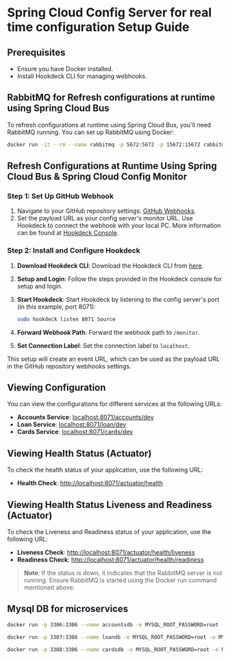 # Spring Cloud Config Server for real time configuration Setup Guide

## Prerequisites
- Ensure you have Docker installed.
- Install Hookdeck CLI for managing webhooks.

## RabbitMQ for Refresh configurations at runtime using Spring Cloud Bus
To refresh configurations at runtime using Spring Cloud Bus, you'll need RabbitMQ running. You can set up RabbitMQ using Docker:

```sh
docker run -it --rm --name rabbitmq -p 5672:5672 -p 15672:15672 rabbitmq:3.13-management
```

## Refresh Configurations at Runtime Using Spring Cloud Bus & Spring Cloud Config Monitor

### Step 1: Set Up GitHub Webhook
1. Navigate to your GitHub repository settings: [GitHub Webhooks](https://github.com/AkashBhuiyan/microservice-architecture-java-configs/settings/hooks/new).
2. Set the payload URL as your config server's monitor URL. Use Hookdeck to connect the webhook with your local PC. More information can be found at [Hookdeck Console](https://console.hookdeck.com/).

### Step 2: Install and Configure Hookdeck
1. **Download Hookdeck CLI**: Download the Hookdeck CLI from [here](https://github.com/hookdeck/hookdeck-cli/releases/tag/v0.10.1).
2. **Setup and Login**: Follow the steps provided in the Hookdeck console for setup and login.
3. **Start Hookdeck**: Start Hookdeck by listening to the config server's port (in this example, port 8071):

    ```sh
    sudo hookdeck listen 8071 Source
    ```

4. **Forward Webhook Path**: Forward the webhook path to `/monitor`.
5. **Set Connection Label**: Set the connection label to `localhost`.

This setup will create an event URL, which can be used as the payload URL in the GitHub repository webhooks settings.


## Viewing Configuration

You can view the configurations for different services at the following URLs:

- **Accounts Service**: [localhost:8071/accounts/dev](http://localhost:8071/accounts/dev)
- **Loan Service**: [localhost:8071/loan/dev](http://localhost:8071/loan/dev)
- **Cards Service**: [localhost:8071/cards/dev](http://localhost:8071/cards/dev)

## Viewing Health Status (Actuator)

To check the health status of your application, use the following URL:

- **Health Check**: [http://localhost:8071/actuator/health](http://localhost:8071/actuator/health)

## Viewing Health Status Liveness and Readiness (Actuator)

To check the Liveness and Readiness status of your application, use the following URL:

- **Liveness Check**: [http://localhost:8071/actuator/health/liveness](http://localhost:8071/actuator/health/liveness)
- **Readiness Check**: [http://localhost:8071/actuator/health/readiness](http://localhost:8071/actuator/health/readiness)

> **Note**: If the status is down, it indicates that the RabbitMQ server is not running. Ensure RabbitMQ is started using the Docker run command mentioned above.


## Mysql DB for microservices

```sh
docker run -p 3306:3306 --name accountsdb -e MYSQL_ROOT_PASSWORD=root -e MYSQL_DATABASE=accountsdb -d mysql
```
```sh
docker run -p 3307:3306 --name loandb -e MYSQL_ROOT_PASSWORD=root -e MYSQL_DATABASE=loandb -d mysql
```
```sh
docker run -p 3308:3306 --name cardsdb -e MYSQL_ROOT_PASSWORD=root -e MYSQL_DATABASE=cardsdb -d mysql
```